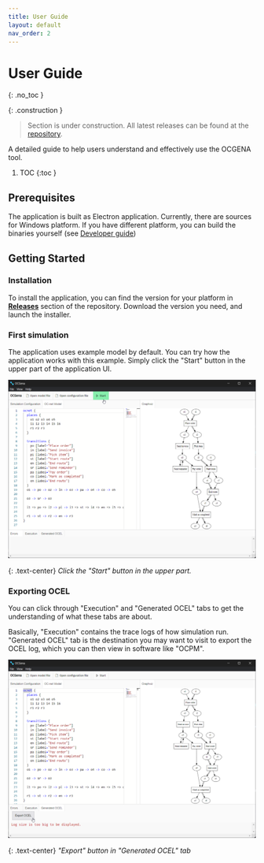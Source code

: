 ```yaml
---
title: User Guide
layout: default
nav_order: 2
---
```


# User Guide
{: .no_toc }

{: .construction }
> Section is under construction. All latest releases can be found at the [repository](https://github.com/MisterPotz/ocgena).

A detailed guide to help users understand and effectively use the OCGENA tool.


1. TOC 
{:toc }


## Prerequisites
The application is built as Electron application. Currently, there are sources for Windows platform. If you have different platform, you can build the binaries yourself (see [Developer guide](./developer_guide.html))

## Getting Started

### Installation 
To install the application, you can find the version for your platform in [**Releases**](https://github.com/MisterPotz/ocgena/releases) section of the repository. Download the version you need, and launch the installer.

### First simulation
The application uses example model by default. You can try how the application works with this example. Simply click the "Start" button in the upper part of the application UI.

![Start](./assets/start.png)

{: .text-center}
_Click the "Start" button in the upper part._


### Exporting OCEL
You can click through "Execution" and "Generated OCEL" tabs to get the understanding of what these tabs are about. 

Basically, "Execution" contains the trace logs of how simulation run. "Generated OCEL" tab is the destination you may want to visit to export the OCEL log, which you can then view in software like "OCPM".

![Export](./assets/export.png)

{: .text-center}
_"Export" button in "Generated OCEL" tab_

<!-- ## Understanding the User Interface 

## Configuring a Simulation

## Understanding the Simulation Output

## Using the OCNet Model -->